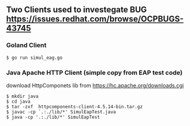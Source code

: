 ## Two Clients used to investegate BUG https://issues.redhat.com/browse/OCPBUGS-43745

### Goland Client
```console
$ go run simul_eag.go
```

### Java Apache HTTP Client (simple copy from EAP test code)

download HttpComponets lib from https://hc.apache.org/downloads.cgi
```console
$ mkdir java
$ cd java
$ tar -zxf  httpcomponents-client-4.5.14-bin.tar.gz
$ javac -cp `.:./lib/*' SimulEapTest.java
$ java -cp '.:./lib/*' SimulEapTest
```
